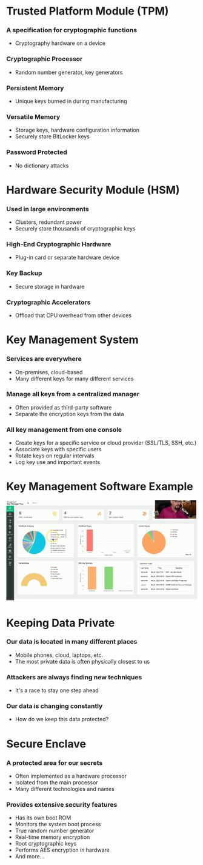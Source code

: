# Trusted Platform Module (TPM)
### A specification for cryptographic functions
- Cryptography hardware on a device
### Cryptographic Processor
- Random number generator, key generators
### Persistent Memory
- Unique keys burned in during manufacturing
### Versatile Memory
- Storage keys, hardware configuration information
- Securely store BitLocker keys
### Password Protected
- No dictionary attacks
# Hardware Security Module (HSM)
### Used in large environments
- Clusters, redundant power
- Securely store thousands of cryptographic keys
### High-End Cryptographic Hardware
- Plug-in card or separate hardware device
### Key Backup
- Secure storage in hardware
### Cryptographic Accelerators
- Offload that CPU overhead from other devices
# Key Management System
### Services are everywhere
- On-premises, cloud-based
- Many different keys for many different services
### Manage all keys from a centralized manager
- Often provided as third-party software
- Separate the encryption keys from the data
### All key management from one console
- Create keys for a specific service or cloud provider (SSL/TLS, SSH, etc.)
- Associate keys with specific users
- Rotate keys on regular intervals
- Log key use and important events
# Key Management Software Example
![](Pasted%20image%2020240521133203.png)
# Keeping Data Private
### Our data is located in many different places
- Mobile phones, cloud, laptops, etc.
- The most private data is often physically closest to us
### Attackers are always finding new techniques
- It's a race to stay one step ahead
### Our data is changing constantly
- How do we keep this data protected?
# Secure Enclave
### A protected area for our secrets
- Often implemented as a hardware processor
- Isolated from the main processor
- Many different technologies and names
### Provides extensive security features
- Has its own boot ROM
- Monitors the system boot process
- True random number generator
- Real-time memory encryption
- Root cryptographic keys
- Performs AES encryption in hardware
- And more...